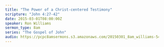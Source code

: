 ```yaml
---
title: "The Power of a Christ-centered Testimony"
scripture: "John 4:27-42"
date: 2015-03-01T08:00:00Z
speaker: Ron Williams
sermon_type: 8am
series: "The Gospel of John"
audio: https://pcpc8amsermons.s3.amazonaws.com/20150301_8am_williams-54f4b2aec7ae4.mp3 
---
```



